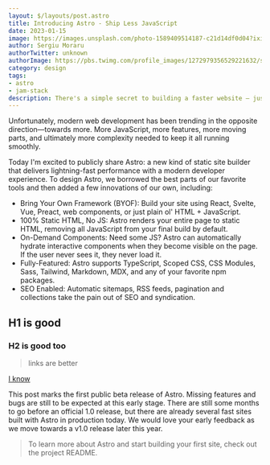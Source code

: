 ```yaml
---
layout: $/layouts/post.astro
title: Introducing Astro - Ship Less JavaScript
date: 2023-01-15
image: https://images.unsplash.com/photo-1589409514187-c21d14df0d04?ixid=MnwxMjA3fDB8MHxwaG90by1wYWdlfHx8fGVufDB8fHx8&ixlib=rb-1.2.1&auto=format&fit=crop&w=1650&q=80
author: Sergiu Moraru
authorTwitter: unknown
authorImage: https://pbs.twimg.com/profile_images/1272979356529221632/sxvncugt_400x400.jpg
category: design
tags:
- astro
- jam-stack
description: There's a simple secret to building a faster website — just ship less.
---
```


Unfortunately, modern web development has been trending in the opposite direction—towards more. More JavaScript, more features, more moving parts, and ultimately more complexity needed to keep it all running smoothly.

Today I'm excited to publicly share Astro: a new kind of static site builder that delivers lightning-fast performance with a modern developer experience. To design Astro, we borrowed the best parts of our favorite tools and then added a few innovations of our own, including:

- Bring Your Own Framework (BYOF): Build your site using React, Svelte, Vue, Preact, web components, or just plain ol' HTML + JavaScript.
- 100% Static HTML, No JS: Astro renders your entire page to static HTML, removing all JavaScript from your final build by default.
- On-Demand Components: Need some JS? Astro can automatically hydrate interactive components when they become visible on the page. If the user never sees it, they never load it.
- Fully-Featured: Astro supports TypeScript, Scoped CSS, CSS Modules, Sass, Tailwind, Markdown, MDX, and any of your favorite npm packages.
- SEO Enabled: Automatic sitemaps, RSS feeds, pagination and collections take the pain out of SEO and syndication.

## H1 is good

### H2 is good too

> links are better

[I know](they-are-better)

This post marks the first public beta release of Astro. Missing features and bugs are still to be expected at this early stage. There are still some months to go before an official 1.0 release, but there are already several fast sites built with Astro in production today. We would love your early feedback as we move towards a v1.0 release later this year.

> To learn more about Astro and start building your first site, check out the project README.
